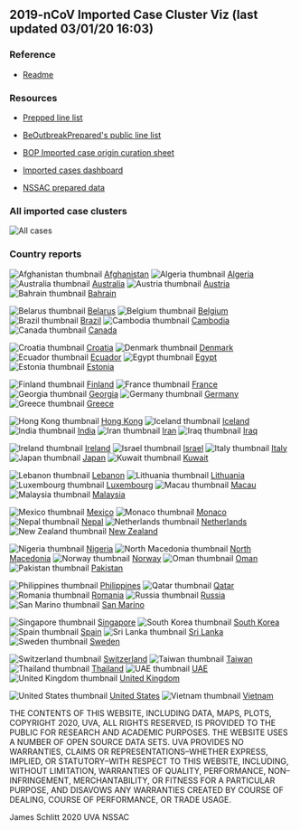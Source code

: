 ## 2019-nCoV Imported Case Cluster Viz (last updated 03/01/20 16:03)


### Reference

* [Readme](https://github.com/SchlittDataSci/SchlittDataSci.github.io/blob/master/README.md)


### Resources

* [Prepped line list](cleaned_line_list.csv)

* [BeOutbreakPrepared's public line list](https://github.com/beoutbreakprepared/nCoV2019)

* [BOP Imported case origin curation sheet](https://docs.google.com/spreadsheets/d/1s2j-RmkO8C69HtrELpNMipkG5ftPJqCPEzGRAxIukFY/edit#gid=0)

* [Imported cases dashboard](https://datastudio.google.com/reporting/f6ad0988-f203-45f8-8d18-5d726c1d2d8b)

* [NSSAC prepared data](https://github.com/SchlittDataSci/SchlittDataSci.github.io/tree/master/data)


### All imported case clusters

![All cases](cluster_analysis/all_imported_cases_NIHFogarty.png)

### Country reports
![Afghanistan thumbnail](thumbnails/Afghanistan_thumbnail.png)  [Afghanistan](country_reports/Afghanistan_report.md)             ![Algeria thumbnail](thumbnails/Algeria_thumbnail.png)  [Algeria](country_reports/Algeria_report.md)             ![Australia thumbnail](thumbnails/Australia_thumbnail.png)  [Australia](country_reports/Australia_report.md)             ![Austria thumbnail](thumbnails/Austria_thumbnail.png)  [Austria](country_reports/Austria_report.md)             ![Bahrain thumbnail](thumbnails/Bahrain_thumbnail.png)  [Bahrain](country_reports/Bahrain_report.md)

![Belarus thumbnail](thumbnails/Belarus_thumbnail.png)  [Belarus](country_reports/Belarus_report.md)             ![Belgium thumbnail](thumbnails/Belgium_thumbnail.png)  [Belgium](country_reports/Belgium_report.md)             ![Brazil thumbnail](thumbnails/Brazil_thumbnail.png)  [Brazil](country_reports/Brazil_report.md)             ![Cambodia thumbnail](thumbnails/Cambodia_thumbnail.png)  [Cambodia](country_reports/Cambodia_report.md)             ![Canada thumbnail](thumbnails/Canada_thumbnail.png)  [Canada](country_reports/Canada_report.md)

![Croatia thumbnail](thumbnails/Croatia_thumbnail.png)  [Croatia](country_reports/Croatia_report.md)             ![Denmark thumbnail](thumbnails/Denmark_thumbnail.png)  [Denmark](country_reports/Denmark_report.md)             ![Ecuador thumbnail](thumbnails/Ecuador_thumbnail.png)  [Ecuador](country_reports/Ecuador_report.md)             ![Egypt thumbnail](thumbnails/Egypt_thumbnail.png)  [Egypt](country_reports/Egypt_report.md)             ![Estonia thumbnail](thumbnails/Estonia_thumbnail.png)  [Estonia](country_reports/Estonia_report.md)

![Finland thumbnail](thumbnails/Finland_thumbnail.png)  [Finland](country_reports/Finland_report.md)             ![France thumbnail](thumbnails/France_thumbnail.png)  [France](country_reports/France_report.md)             ![Georgia thumbnail](thumbnails/Georgia_thumbnail.png)  [Georgia](country_reports/Georgia_report.md)             ![Germany thumbnail](thumbnails/Germany_thumbnail.png)  [Germany](country_reports/Germany_report.md)             ![Greece thumbnail](thumbnails/Greece_thumbnail.png)  [Greece](country_reports/Greece_report.md)

![Hong Kong thumbnail](thumbnails/Hong_Kong_thumbnail.png)  [Hong Kong](country_reports/Hong_Kong_report.md)             ![Iceland thumbnail](thumbnails/Iceland_thumbnail.png)  [Iceland](country_reports/Iceland_report.md)             ![India thumbnail](thumbnails/India_thumbnail.png)  [India](country_reports/India_report.md)             ![Iran thumbnail](thumbnails/Iran_thumbnail.png)  [Iran](country_reports/Iran_report.md)             ![Iraq thumbnail](thumbnails/Iraq_thumbnail.png)  [Iraq](country_reports/Iraq_report.md)

![Ireland thumbnail](thumbnails/Ireland_thumbnail.png)  [Ireland](country_reports/Ireland_report.md)             ![Israel thumbnail](thumbnails/Israel_thumbnail.png)  [Israel](country_reports/Israel_report.md)             ![Italy thumbnail](thumbnails/Italy_thumbnail.png)  [Italy](country_reports/Italy_report.md)             ![Japan thumbnail](thumbnails/Japan_thumbnail.png)  [Japan](country_reports/Japan_report.md)             ![Kuwait thumbnail](thumbnails/Kuwait_thumbnail.png)  [Kuwait](country_reports/Kuwait_report.md)

![Lebanon thumbnail](thumbnails/Lebanon_thumbnail.png)  [Lebanon](country_reports/Lebanon_report.md)             ![Lithuania thumbnail](thumbnails/Lithuania_thumbnail.png)  [Lithuania](country_reports/Lithuania_report.md)             ![Luxembourg thumbnail](thumbnails/Luxembourg_thumbnail.png)  [Luxembourg](country_reports/Luxembourg_report.md)             ![Macau thumbnail](thumbnails/Macau_thumbnail.png)  [Macau](country_reports/Macau_report.md)             ![Malaysia thumbnail](thumbnails/Malaysia_thumbnail.png)  [Malaysia](country_reports/Malaysia_report.md)

![Mexico thumbnail](thumbnails/Mexico_thumbnail.png)  [Mexico](country_reports/Mexico_report.md)             ![Monaco thumbnail](thumbnails/Monaco_thumbnail.png)  [Monaco](country_reports/Monaco_report.md)             ![Nepal thumbnail](thumbnails/Nepal_thumbnail.png)  [Nepal](country_reports/Nepal_report.md)             ![Netherlands thumbnail](thumbnails/Netherlands_thumbnail.png)  [Netherlands](country_reports/Netherlands_report.md)             ![New Zealand thumbnail](thumbnails/New_Zealand_thumbnail.png)  [New Zealand](country_reports/New_Zealand_report.md)

![Nigeria thumbnail](thumbnails/Nigeria_thumbnail.png)  [Nigeria](country_reports/Nigeria_report.md)             ![North Macedonia thumbnail](thumbnails/North_Macedonia_thumbnail.png)  [North Macedonia](country_reports/North_Macedonia_report.md)             ![Norway thumbnail](thumbnails/Norway_thumbnail.png)  [Norway](country_reports/Norway_report.md)             ![Oman thumbnail](thumbnails/Oman_thumbnail.png)  [Oman](country_reports/Oman_report.md)             ![Pakistan thumbnail](thumbnails/Pakistan_thumbnail.png)  [Pakistan](country_reports/Pakistan_report.md)

![Philippines thumbnail](thumbnails/Philippines_thumbnail.png)  [Philippines](country_reports/Philippines_report.md)             ![Qatar thumbnail](thumbnails/Qatar_thumbnail.png)  [Qatar](country_reports/Qatar_report.md)             ![Romania thumbnail](thumbnails/Romania_thumbnail.png)  [Romania](country_reports/Romania_report.md)             ![Russia thumbnail](thumbnails/Russia_thumbnail.png)  [Russia](country_reports/Russia_report.md)             ![San Marino thumbnail](thumbnails/San_Marino_thumbnail.png)  [San Marino](country_reports/San_Marino_report.md)

![Singapore thumbnail](thumbnails/Singapore_thumbnail.png)  [Singapore](country_reports/Singapore_report.md)             ![South Korea thumbnail](thumbnails/South_Korea_thumbnail.png)  [South Korea](country_reports/South_Korea_report.md)             ![Spain thumbnail](thumbnails/Spain_thumbnail.png)  [Spain](country_reports/Spain_report.md)             ![Sri Lanka thumbnail](thumbnails/Sri_Lanka_thumbnail.png)  [Sri Lanka](country_reports/Sri_Lanka_report.md)             ![Sweden thumbnail](thumbnails/Sweden_thumbnail.png)  [Sweden](country_reports/Sweden_report.md)

![Switzerland thumbnail](thumbnails/Switzerland_thumbnail.png)  [Switzerland](country_reports/Switzerland_report.md)             ![Taiwan thumbnail](thumbnails/Taiwan_thumbnail.png)  [Taiwan](country_reports/Taiwan_report.md)             ![Thailand thumbnail](thumbnails/Thailand_thumbnail.png)  [Thailand](country_reports/Thailand_report.md)             ![UAE thumbnail](thumbnails/UAE_thumbnail.png)  [UAE](country_reports/UAE_report.md)             ![United Kingdom thumbnail](thumbnails/United_Kingdom_thumbnail.png)  [United Kingdom](country_reports/United_Kingdom_report.md)

![United States thumbnail](thumbnails/United_States_thumbnail.png)  [United States](country_reports/United_States_report.md)             ![Vietnam thumbnail](thumbnails/Vietnam_thumbnail.png)  [Vietnam](country_reports/Vietnam_report.md)






THE CONTENTS OF THIS WEBSITE, INCLUDING DATA, MAPS, PLOTS, COPYRIGHT 2020, UVA, ALL RIGHTS RESERVED, IS PROVIDED TO THE PUBLIC FOR RESEARCH AND ACADEMIC PURPOSES. THE WEBSITE USES A NUMBER OF OPEN SOURCE DATA SETS. UVA PROVIDES NO WARRANTIES, CLAIMS OR REPRESENTATIONS–WHETHER EXPRESS, IMPLIED, OR STATUTORY–WITH RESPECT TO THIS WEBSITE, INCLUDING, WITHOUT LIMITATION, WARRANTIES OF QUALITY, PERFORMANCE, NON–INFRINGEMENT, MERCHANTABILITY, OR FITNESS FOR A PARTICULAR PURPOSE, AND DISAVOWS ANY WARRANTIES CREATED BY COURSE OF DEALING, COURSE OF PERFORMANCE, OR TRADE USAGE.




James Schlitt 2020 UVA NSSAC

<!-- Global site tag (gtag.js) - Google Analytics -->
<script async src="https://www.googletagmanager.com/gtag/js?id=UA-158816269-1"></script>
<script>
  window.dataLayer = window.dataLayer || [];
  function gtag(){dataLayer.push(arguments);}
  gtag('js', new Date());

  gtag('config', 'UA-158816269-1');
</script>